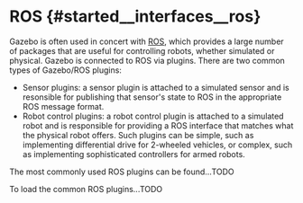 ROS {#started__interfaces__ros}
===============

Gazebo is often used in concert with [ROS](http://ros.org), which provides
a large number of packages that are useful for controlling robots, whether
simulated or physical.  Gazebo is connected to ROS via plugins.  There are
two common types of Gazebo/ROS plugins:

* Sensor plugins: a sensor plugin is attached to a simulated sensor and is
resonsible for publishing that sensor's state to ROS in the appropriate
ROS message format.
* Robot control plugins: a robot control plugin is attached to a simulated
robot and is responsible for providing a ROS interface that matches what
the physical robot offers.  Such plugins can be simple, such as
implementing differential drive for 2-wheeled vehicles, or complex, such as
implementing sophisticated controllers for armed robots.

The most commonly used ROS plugins can be found...TODO 

To load the common ROS plugins...TODO
